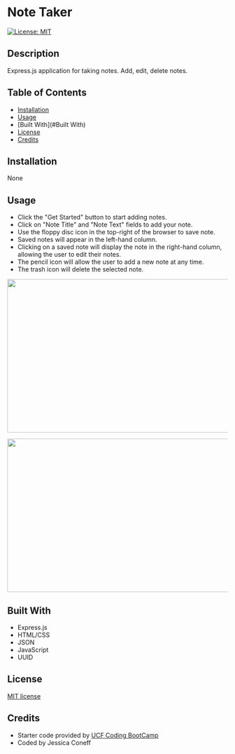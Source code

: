 # Note Taker
[![License: MIT](https://img.shields.io/badge/License-MIT-yellow.svg)](https://opensource.org/licenses/MIT)



## Description 
Express.js application for taking notes. Add, edit, delete notes.

## Table of Contents

* [Installation](#installation)
* [Usage](#usage)
* [Built With](#Built With)
* [License](#license)
* [Credits](#credits)

## Installation 
None

## Usage 
* Click the "Get Started" button to start adding notes.
* Click on "Note Title" and "Note Text" fields to add your note.
* Use the floppy disc icon in the top-right of the browser to save note.
* Saved notes will appear in the left-hand column.
* Clicking on a saved note will display the note in the right-hand column, allowing the user to edit their notes.
* The pencil icon will allow the user to add a new note at any time.
* The trash icon will delete the selected note.

 <p align="left">
  <img width="800" height="350" src="https://user-images.githubusercontent.com/65797801/104855733-7130b900-58dc-11eb-8d98-71129e31a87d.png">
</p>

 <p align="left">
  <img width="1000" height="350" src="https://user-images.githubusercontent.com/65797801/104855780-c1a81680-58dc-11eb-8321-79420282b0fb.png">
</p>

## Built With
* Express.js
* HTML/CSS
* JSON
* JavaScript
* UUID

## License
[MIT license](https://github.com/jconeff/README_generator/blob/main/LICENSE)

## Credits
* Starter code provided by [UCF Coding BootCamp](https://github.com/coding-boot-camp/miniature-eureka)
* Coded by Jessica Coneff
